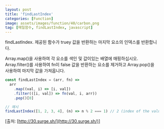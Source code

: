```yaml
---
layout: post
title: 'findLastIndex'
categories: [Function]
image: assets/images/function/40/carbon.png
tag: [매일함수, findLastIndex, javascript]
---
```


findLastIndex. 제공된 함수가 truey 값을 반환하는 마지막 요소의 인덱스를 반환합니다.

Array.map()을 사용하여 각 요소를 색인 및 값이있는 배열에 매핑하십시오. Array.filter()를 사용하여 fn이 false 값을 반환하는 요소를 제거하고 Array.pop()을 사용하여 마지막 값을 가져옵니다.

```javascript
const findLastIndex = (arr, fn) =>
  arr
    .map((val, i) => [i, val])
    .filter(([i, val]) => fn(val, i, arr))
    .pop()[0]

// 예시
findLastIndex([1, 2, 3, 4], (n) => n % 2 === 1) // 2 (index of the value 3)
```

[출처: [http://30.surge.sh/](http://30.surge.sh/)]
